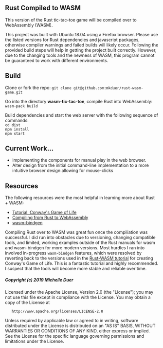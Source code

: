 ##  Rust Compiled to WASM

This version of the Rust tic-tac-toe game will be compiled over to WebAssembly (WASM). 

This project was built with Ubuntu 18.04 using a Firefox browser. Please use the listed versions for Rust dependencies and javascript packages, otherwise compiler warnings and failed builds will likely occur. Following the provided build steps will help in getting the project built correctly. However, due to the changing tools and the newness of WASM, this program cannot be guaranteed to work with different environments.

## Build 

Clone or fork the repo: `git clone git@github.com:mkduer/rust-wasm-game.git`

Go into the directory **wasm-tic-tac-toe**, compile Rust into WebAssembly:  
  `wasm-pack build`

Build dependencies and start the web server with the following sequence of commands:  
  `cd dist`  
  `npm install`  
  `npm start`  

## Current Work...

- Implementing the components for manual play in the web browser.
- Alter design from the initial command-line implementation to a more intuitive browser design allowing for mouse-clicks
  
## Resources

The following resources were the most helpful in learning more about Rust + WASM:
*  [Tutorial: Conway's Game of Life](https://rustwasm.github.io/docs/book/game-of-life/introduction.html)
*  [Compiling from Rust to WebAssembly](https://developer.mozilla.org/en-US/docs/WebAssembly/Rust_to_wasm)
*  [wasm-bindgen](https://rustwasm.github.io/docs/wasm-bindgen/introduction.html)

Compiling Rust over to WASM was great fun once the compiliation was successful. I did run into obstacles due to versioning, changing compatible tools, and limited, working examples outside of the Rust manuals for wasm and wasm-bindgen for more modern versions. Most hurdles I ran into involved in-progress `wasm-bindgen` features, which were resolved by reverting back to the versions used in the [Rust-WASM tutorial](https://rustwasm.github.io/docs/book/introduction.html) for creating Conway's Game of Life. This is a fantastic tutorial and highly recommended. I suspect that the tools will become more stable and reliable over time.

##### Copyright (c) 2019 Michelle Duer

   Licensed under the Apache License, Version 2.0 (the "License");
   you may not use this file except in compliance with the License.
   You may obtain a copy of the License at

       http://www.apache.org/licenses/LICENSE-2.0

   Unless required by applicable law or agreed to in writing, software
   distributed under the License is distributed on an "AS IS" BASIS,
   WITHOUT WARRANTIES OR CONDITIONS OF ANY KIND, either express or implied.
   See the License for the specific language governing permissions and
   limitations under the License.

